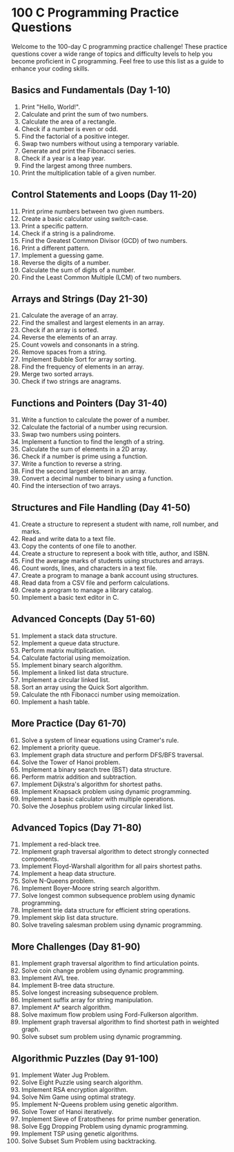 # 100 C Programming Practice Questions

Welcome to the 100-day C programming practice challenge! These practice questions cover a wide range of topics and difficulty levels to help you become proficient in C programming. Feel free to use this list as a guide to enhance your coding skills.

## Basics and Fundamentals (Day 1-10)
1. Print "Hello, World!".
2. Calculate and print the sum of two numbers.
3. Calculate the area of a rectangle.
4. Check if a number is even or odd.
5. Find the factorial of a positive integer.
6. Swap two numbers without using a temporary variable.
7. Generate and print the Fibonacci series.
8. Check if a year is a leap year.
9. Find the largest among three numbers.
10. Print the multiplication table of a given number.

## Control Statements and Loops (Day 11-20)
11. Print prime numbers between two given numbers.
12. Create a basic calculator using switch-case.
13. Print a specific pattern.
14. Check if a string is a palindrome.
15. Find the Greatest Common Divisor (GCD) of two numbers.
16. Print a different pattern.
17. Implement a guessing game.
18. Reverse the digits of a number.
19. Calculate the sum of digits of a number.
20. Find the Least Common Multiple (LCM) of two numbers.

## Arrays and Strings (Day 21-30)
21. Calculate the average of an array.
22. Find the smallest and largest elements in an array.
23. Check if an array is sorted.
24. Reverse the elements of an array.
25. Count vowels and consonants in a string.
26. Remove spaces from a string.
27. Implement Bubble Sort for array sorting.
28. Find the frequency of elements in an array.
29. Merge two sorted arrays.
30. Check if two strings are anagrams.

## Functions and Pointers (Day 31-40)
31. Write a function to calculate the power of a number.
32. Calculate the factorial of a number using recursion.
33. Swap two numbers using pointers.
34. Implement a function to find the length of a string.
35. Calculate the sum of elements in a 2D array.
36. Check if a number is prime using a function.
37. Write a function to reverse a string.
38. Find the second largest element in an array.
39. Convert a decimal number to binary using a function.
40. Find the intersection of two arrays.

## Structures and File Handling (Day 41-50)
41. Create a structure to represent a student with name, roll number, and marks.
42. Read and write data to a text file.
43. Copy the contents of one file to another.
44. Create a structure to represent a book with title, author, and ISBN.
45. Find the average marks of students using structures and arrays.
46. Count words, lines, and characters in a text file.
47. Create a program to manage a bank account using structures.
48. Read data from a CSV file and perform calculations.
49. Create a program to manage a library catalog.
50. Implement a basic text editor in C.

## Advanced Concepts (Day 51-60)
51. Implement a stack data structure.
52. Implement a queue data structure.
53. Perform matrix multiplication.
54. Calculate factorial using memoization.
55. Implement binary search algorithm.
56. Implement a linked list data structure.
57. Implement a circular linked list.
58. Sort an array using the Quick Sort algorithm.
59. Calculate the nth Fibonacci number using memoization.
60. Implement a hash table.

## More Practice (Day 61-70)
61. Solve a system of linear equations using Cramer's rule.
62. Implement a priority queue.
63. Implement graph data structure and perform DFS/BFS traversal.
64. Solve the Tower of Hanoi problem.
65. Implement a binary search tree (BST) data structure.
66. Perform matrix addition and subtraction.
67. Implement Dijkstra's algorithm for shortest paths.
68. Implement Knapsack problem using dynamic programming.
69. Implement a basic calculator with multiple operations.
70. Solve the Josephus problem using circular linked list.

## Advanced Topics (Day 71-80)
71. Implement a red-black tree.
72. Implement graph traversal algorithm to detect strongly connected components.
73. Implement Floyd-Warshall algorithm for all pairs shortest paths.
74. Implement a heap data structure.
75. Solve N-Queens problem.
76. Implement Boyer-Moore string search algorithm.
77. Solve longest common subsequence problem using dynamic programming.
78. Implement trie data structure for efficient string operations.
79. Implement skip list data structure.
80. Solve traveling salesman problem using dynamic programming.

## More Challenges (Day 81-90)
81. Implement graph traversal algorithm to find articulation points.
82. Solve coin change problem using dynamic programming.
83. Implement AVL tree.
84. Implement B-tree data structure.
85. Solve longest increasing subsequence problem.
86. Implement suffix array for string manipulation.
87. Implement A* search algorithm.
88. Solve maximum flow problem using Ford-Fulkerson algorithm.
89. Implement graph traversal algorithm to find shortest path in weighted graph.
90. Solve subset sum problem using dynamic programming.

## Algorithmic Puzzles (Day 91-100)
91. Implement Water Jug Problem.
92. Solve Eight Puzzle using search algorithm.
93. Implement RSA encryption algorithm.
94. Solve Nim Game using optimal strategy.
95. Implement N-Queens problem using genetic algorithm.
96. Solve Tower of Hanoi iteratively.
97. Implement Sieve of Eratosthenes for prime number generation.
98. Solve Egg Dropping Problem using dynamic programming.
99. Implement TSP using genetic algorithms.
100. Solve Subset Sum Problem using backtracking.


